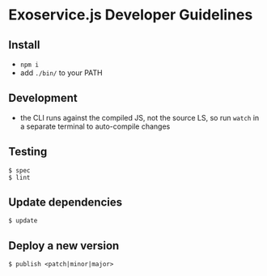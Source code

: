 # Exoservice.js Developer Guidelines

## Install

* `npm i`
* add `./bin/` to your PATH


## Development

* the CLI runs against the compiled JS, not the source LS,
  so run `watch` in a separate terminal to auto-compile changes


## Testing

```
$ spec
$ lint
```

## Update dependencies

```
$ update
```


## Deploy a new version

```
$ publish <patch|minor|major>
```
